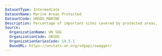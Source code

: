 ```yaml
---
DatasetType: Intermediate
DatasetName: Marine Areas Protected
DatasetCode: UNSDG_MARINE
Description: Percentage of important sites covered by protected areas, marine
Source:
  OrganizationName: UN SDG
  OrganizationCode: UNSDG
  OrganizationSeriesCode: 14.5.1
  BaseURL: https://unstats.un.org/sdgapi/swagger/
---
```



